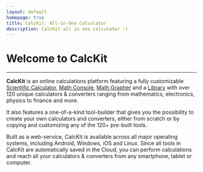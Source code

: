 ```yaml
---
layout: default
homepage: true
title: CalcKit: All-in-One Calculator
description: CalcKit all in one calculator :)
---
```


# Welcome to CalcKit

---

**CalcKit** is an online calculations platform featuring a fully customizable [Scientific Calculator](https://app.calckit.io/calculator), [Math Console](https://app.calckit.io/console), [Math Grapher](https://app.calckit.io/grapher) and a [Library](https://app.calckit.io/library) with over 120 unique calculators & converters ranging from mathematics, electronics, physics to finance and more.

It also features a one-of-a-kind tool-builder that gives you the possibility to create your own calculators and converters, either from scratch or by copying and customizing any of the 120+ pre-built tools.

Built as a web-service, CalcKit is available across all major operating systems, including Android, Windows, iOS and Linux. Since all tools in CalcKit are automatically saved in the Cloud, you can perform calculations and reach all your calculators & converters from any smartphone, tablet or computer.
